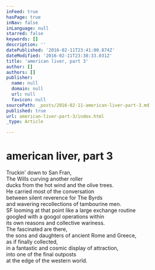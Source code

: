 ```yaml
---
inFeed: true
hasPage: true
inNav: false
inLanguage: null
starred: false
keywords: []
description: ''
datePublished: '2016-02-11T23:41:00.874Z'
dateModified: '2016-02-11T23:38:33.031Z'
title: 'american liver, part 3'
author: []
authors: []
publisher:
  name: null
  domain: null
  url: null
  favicon: null
sourcePath: _posts/2016-02-11-american-liver-part-3.md
published: true
url: american-liver-part-3/index.html
_type: Article

---
```

# american liver, part 3

Truckin' down to San Fran,  
The Wills curving another roller  
ducks from the hot wind and the olive trees.  
He carried most of the conversation  
between silent reverence for The Byrds  
and wavering recollections of tambourine men.  
SF looming at that point like a large exchange routine  
googled with a googol operations within  
its own reasons and collective wariness.  
The fascinated are there,  
the sons and daughters of ancient Rome and Greece,  
as if finally collected,  
in a fantastic and cosmic display of attraction,  
into one of the final outposts  
at the edge of the western world.